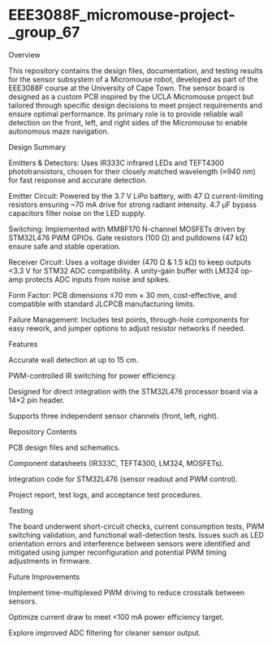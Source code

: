 # EEE3088F_micromouse-project-_group_67

Overview

This repository contains the design files, documentation, and testing results for the sensor subsystem of a Micromouse robot, developed as part of the EEE3088F course at the University of Cape Town. The sensor board is designed as a custom PCB inspired by the UCLA Micromouse project but tailored through specific design decisions to meet project requirements and ensure optimal performance. Its primary role is to provide reliable wall detection on the front, left, and right sides of the Micromouse to enable autonomous maze navigation.

Design Summary

Emitters & Detectors: Uses IR333C infrared LEDs and TEFT4300 phototransistors, chosen for their closely matched wavelength (≈940 nm) for fast response and accurate detection.

Emitter Circuit: Powered by the 3.7 V LiPo battery, with 47 Ω current-limiting resistors ensuring ~70 mA drive for strong radiant intensity. 4.7 μF bypass capacitors filter noise on the LED supply.

Switching: Implemented with MMBF170 N-channel MOSFETs driven by STM32L476 PWM GPIOs. Gate resistors (100 Ω) and pulldowns (47 kΩ) ensure safe and stable operation.

Receiver Circuit: Uses a voltage divider (470 Ω & 1.5 kΩ) to keep outputs <3.3 V for STM32 ADC compatibility. A unity-gain buffer with LM324 op-amp protects ADC inputs from noise and spikes.

Form Factor: PCB dimensions ≤70 mm × 30 mm, cost-effective, and compatible with standard JLCPCB manufacturing limits.

Failure Management: Includes test points, through-hole components for easy rework, and jumper options to adjust resistor networks if needed.

Features

Accurate wall detection at up to 15 cm.

PWM-controlled IR switching for power efficiency.

Designed for direct integration with the STM32L476 processor board via a 14×2 pin header.

Supports three independent sensor channels (front, left, right).

Repository Contents

PCB design files and schematics.

Component datasheets (IR333C, TEFT4300, LM324, MOSFETs).

Integration code for STM32L476 (sensor readout and PWM control).

Project report, test logs, and acceptance test procedures.

Testing

The board underwent short-circuit checks, current consumption tests, PWM switching validation, and functional wall-detection tests. Issues such as LED orientation errors and interference between sensors were identified and mitigated using jumper reconfiguration and potential PWM timing adjustments in firmware.

Future Improvements

Implement time-multiplexed PWM driving to reduce crosstalk between sensors.

Optimize current draw to meet <100 mA power efficiency target.

Explore improved ADC filtering for cleaner sensor output.

